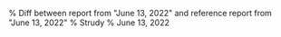 % Diff between report from "June 13, 2022" and reference report from "June 13, 2022"
% Strudy
% June 13, 2022


